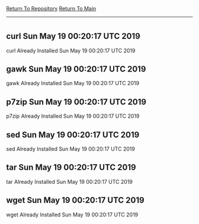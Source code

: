 [Return To Repository](https://github.com/deathbybandaid/piholeparser/)
[Return To Main](https://github.com/deathbybandaid/piholeparser/blob/master/RecentRunLogs/Mainlog.md)
____________________________________
# 
## curl Sun May 19 00:20:17 UTC 2019
curl Already Installed Sun May 19 00:20:17 UTC 2019
## gawk Sun May 19 00:20:17 UTC 2019
gawk Already Installed Sun May 19 00:20:17 UTC 2019
## p7zip Sun May 19 00:20:17 UTC 2019
p7zip Already Installed Sun May 19 00:20:17 UTC 2019
## sed Sun May 19 00:20:17 UTC 2019
sed Already Installed Sun May 19 00:20:17 UTC 2019
## tar Sun May 19 00:20:17 UTC 2019
tar Already Installed Sun May 19 00:20:17 UTC 2019
## wget Sun May 19 00:20:17 UTC 2019
wget Already Installed Sun May 19 00:20:17 UTC 2019

